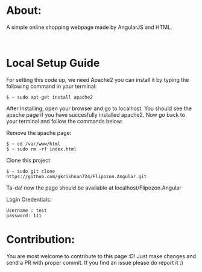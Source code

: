 <h1>About:</h1>
<p>A simple online shopping webpage made by AngularJS and HTML.</p>
<br>

<h1> Local Setup Guide </h1>
<p> For setting this code up, we need Apache2 you can install it by typing the following command in your terminal: </p>

 `$ ~ sudo apt-get install apache2`

<p>After Installing, open your browser and go to localhost. You should see the apache page if you have succesfully installed apache2. Now go back to your terminal and follow the commands below: </p>

Remove the apache page:
```
$ ~ cd /var/www/html
$ ~ sudo rm -rf index.html
```
Clone this project
```
$ ~ sudo git clone https://github.com/gkrishnan724/Flipozon.Angular.git
```
Ta-da! now the page should be available at localhost/Flipozon.Angular

Login Credentials:
```
Username : test
password: 111
```

<h1>Contribution:</h1>
<p>You are most welcome to contribute to this page :D! Just make changes and send a PR with proper commit. If you find an issue please do report it :) </p>
